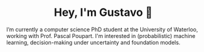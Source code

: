 <h1 align="center">Hey, I'm Gustavo 👋</h1>

I’m currently a computer science PhD student at the University of Waterloo, working with Prof. Pascal Poupart. I'm interested in (probabilistic) machine learning, decision-making under uncertainty and foundation models.

<!--
**suttergustavo/suttergustavo** is a ✨ _special_ ✨ repository because its `README.md` (this file) appears on your GitHub profile.

Here are some ideas to get you started:

- 🔭 I’m currently working on ...
- 🌱 I’m currently learning ...
- 👯 I’m looking to collaborate on ...
- 🤔 I’m looking for help with ...
- 💬 Ask me about ...
- 📫 How to reach me: ...
- 😄 Pronouns: ...
- ⚡ Fun fact: ...
-->
